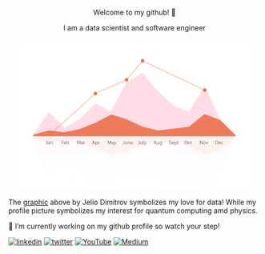 <p align="center"> Welcome to my github! 👋 </p>
<p align="center"> I am a data scientist and software engineer</p>

<p align="center">
  <img width="460" height="300" src="https://github.com/jdematos/jdematos/blob/main/Infographic.gif?raw=true">
</p>

The [graphic](https://dribbble.com/shots/1215165-Infographic) above by Jelio Dimitrov symbolizes my love for data! While my profile picture symbolizes my interest for quantum computing amd physics. 

👷 I’m currently working on my github profile so watch your step!

[<img src='https://cdn.worldvectorlogo.com/logos/linkedin-icon-2.svg' alt='linkedin' height='40'>](https://www.linkedin.com/in/jdematos/)  [<img src='https://iconape.com/wp-content/files/zb/110922/svg/twitter-3.svg' alt='twitter' height='40'>](https://twitter.com/jfdematos)  [<img src='https://cdn.worldvectorlogo.com/logos/youtube-icon.svg' alt='YouTube' height='40'>](https://www.youtube.com/channel/UCcfHS7m_B8D2LEhGh_fQKOA)  [<img src='https://user-images.githubusercontent.com/36708431/161360487-191c849c-fbcb-43a9-9269-90c2a674be20.png' alt='Medium' height='40'>](https://medium.com/@jdematos)  
